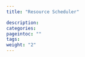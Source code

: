 ```yaml
---
title: "Resource Scheduler"

description:
categories:
pageintoc: ""
tags:
weight: "2"
---
```


<a id="scheduler-index"></a>

<!--# Resource Scheduler -->
